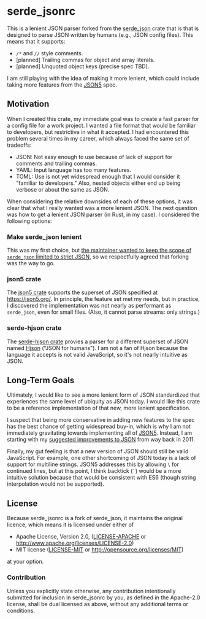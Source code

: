 # serde_jsonrc

This is a lenient JSON parser forked from the
[serde_json](https://crates.io/crates/serde_json) crate
that is that is designed to parse JSON written by humans
(e.g., JSON config files). This means that it supports:

- `/*` and `//` style comments.
- [planned] Trailing commas for object and array literals.
- [planned] Unquoted object keys (precise spec TBD).

I am still playing with the idea of making it more lenient,
which could include taking more features from the
[JSON5](https://json5.org/) spec.

## Motivation

When I created this crate, my immediate goal was to create a fast parser
for a config file for a work project. I wanted a file format that would
be familiar to developers, but restrictive in what it accepted.
I had encountered this problem several times in my career, which always
faced the same set of tradeoffs:

- JSON: Not easy enough to use because of lack of support for comments
  and trailing commas.
- YAML: Input language has too many features.
- TOML: Use is not yet widespread enough that I would consider it
  "familiar to developers." Also, nested objects either end up
  being verbose or about the same as JSON.

When considering the relative downsides of each of these options, it
was clear that what I really wanted was a more lenient JSON.
The next question was how to get a lenient JSON parser (in Rust, in
my case). I considered the following options:

### Make serde_json lenient

This was my first choice, but [the maintainer wanted to keep the
scope of `serde_json` limited to strict JSON](https://github.com/dtolnay/request-for-implementation/issues/24),
so we respectfully agreed that forking was the way to go.

### json5 crate

The [json5 crate](https://crates.io/crates/json5) supports the superset
of JSON specified at https://json5.org/. In principle, the feature set
met my needs, but in practice, I discovered the implementation was not
nearly as performant as `serde_json`, even for small files.
(Also, it cannot parse streams: only strings.)

### serde-hjson crate

The [serde-hjson crate](https://crates.io/crates/serde-hjson) provies
a parser for a different superset of JSON named [Hjson](http://hjson.org/)
("JSON for humans"). I am not a fan of Hjson because the language
it accepts is not valid JavaScript, so it's not nearly intuitive as
JSON.

## Long-Term Goals

Ultimately, I would like to see a more lenient form of JSON
standardized that experiences the same level of ubiquity as JSON
today. I would like this crate to be a reference implementation
of that new, more lenient specification.

I suspect that being more conservative in adding new
features to the spec has the best chance of getting widespread
buy-in, which is why I am not immediately gravitating towards
implementing all of [JSON5](https://json5.org/). Instead,
I am starting with my [suggested improvements to JSON](http://bolinfest.com/essays/json.html)
from way back in 2011.

Finally, my gut feeling is that a new version of JSON should still
be valid JavaScript. For example, one other shortcoming of JSON today
is a lack of support for multiline strings. JSON5 addresses this by
allowing `\` for continued lines, but at this point, I think backtick
(`` ` ``) would be a more intuitive solution because that would be
consistent with ES6 (though string interpolation would not be supported).

## License

Because serde_jsonrc is a fork of serde_json, it maintains the original licence,
which means it is licensed under either of

- Apache License, Version 2.0, ([LICENSE-APACHE](LICENSE-APACHE) or
  http://www.apache.org/licenses/LICENSE-2.0)
- MIT license ([LICENSE-MIT](LICENSE-MIT) or
  http://opensource.org/licenses/MIT)

at your option.

### Contribution

Unless you explicitly state otherwise, any contribution intentionally submitted
for inclusion in serde_jsonrc by you, as defined in the Apache-2.0 license, shall
be dual licensed as above, without any additional terms or conditions.
